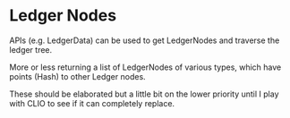 # Ledger Nodes

APIs (e.g. LedgerData) can be used to get LedgerNodes and traverse the ledger tree.

More or less returning a list of LedgerNodes of various types, which have points (Hash) to other Ledger nodes.

These should be elaborated but a little bit on the lower priority until I play with CLIO to see if it can
completely replace.

